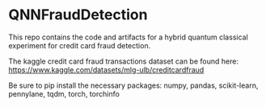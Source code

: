 # QNNFraudDetection
This repo contains the code and artifacts for a hybrid quantum classical experiment for credit card fraud detection.

The kaggle credit card fraud transactions dataset can be found here: https://www.kaggle.com/datasets/mlg-ulb/creditcardfraud

Be sure to pip install the necessary packages: numpy, pandas, scikit-learn, pennylane, tqdm, torch, torchinfo
